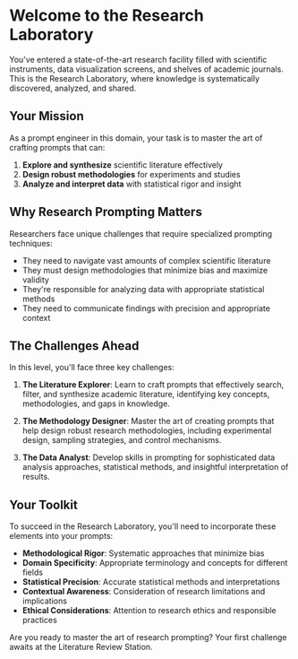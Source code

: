# Welcome to the Research Laboratory

You've entered a state-of-the-art research facility filled with scientific instruments, data visualization screens, and shelves of academic journals. This is the Research Laboratory, where knowledge is systematically discovered, analyzed, and shared.

## Your Mission

As a prompt engineer in this domain, your task is to master the art of crafting prompts that can:

1. **Explore and synthesize** scientific literature effectively
2. **Design robust methodologies** for experiments and studies
3. **Analyze and interpret data** with statistical rigor and insight

## Why Research Prompting Matters

Researchers face unique challenges that require specialized prompting techniques:

- They need to navigate vast amounts of complex scientific literature
- They must design methodologies that minimize bias and maximize validity
- They're responsible for analyzing data with appropriate statistical methods
- They need to communicate findings with precision and appropriate context

## The Challenges Ahead

In this level, you'll face three key challenges:

1. **The Literature Explorer**: Learn to craft prompts that effectively search, filter, and synthesize academic literature, identifying key concepts, methodologies, and gaps in knowledge.

2. **The Methodology Designer**: Master the art of creating prompts that help design robust research methodologies, including experimental design, sampling strategies, and control mechanisms.

3. **The Data Analyst**: Develop skills in prompting for sophisticated data analysis approaches, statistical methods, and insightful interpretation of results.

## Your Toolkit

To succeed in the Research Laboratory, you'll need to incorporate these elements into your prompts:

- **Methodological Rigor**: Systematic approaches that minimize bias
- **Domain Specificity**: Appropriate terminology and concepts for different fields
- **Statistical Precision**: Accurate statistical methods and interpretations
- **Contextual Awareness**: Consideration of research limitations and implications
- **Ethical Considerations**: Attention to research ethics and responsible practices

Are you ready to master the art of research prompting? Your first challenge awaits at the Literature Review Station.
